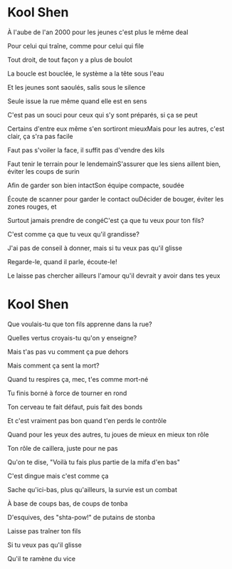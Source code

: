 # Kool Shen

À l'aube de l'an 2000 pour les jeunes c'est plus le même deal

Pour celui qui traîne, comme pour celui qui file

Tout droit, de tout façon y a plus de boulot

La boucle est bouclée, le système a la tête sous l'eau

Et les jeunes sont saoulés, salis sous le silence

Seule issue la rue même quand elle est en sens

C'est pas un souci pour ceux qui s'y sont préparés, si ça se peut

Certains d'entre eux même s'en sortiront mieuxMais pour les autres, c'est clair, ça s'ra pas facile

Faut pas s'voiler la face, il suffit pas d'vendre des kils

Faut tenir le terrain pour le lendemainS'assurer que les siens aillent bien, éviter les coups de surin

Afin de garder son bien intactSon équipe compacte, soudée

Écoute de scanner pour garder le contact ouDécider de bouger, éviter les zones rouges, et

Surtout jamais prendre de congéC'est ça que tu veux pour ton fils?

C'est comme ça que tu veux qu'il grandisse?

J'ai pas de conseil à donner, mais si tu veux pas qu'il glisse

Regarde-le, quand il parle, écoute-le!


Le laisse pas chercher ailleurs l'amour qu'il devrait y avoir dans tes yeux

# Kool Shen

Que voulais-tu que ton fils apprenne dans la rue?

Quelles vertus croyais-tu qu'on y enseigne?

Mais t'as pas vu comment ça pue dehors

Mais comment ça sent la mort?

Quand tu respires ça, mec, t'es comme mort-né

Tu finis borné à force de tourner en rond

Ton cerveau te fait défaut, puis fait des bonds

Et c'est vraiment pas bon quand t'en perds le contrôle

Quand pour les yeux des autres, tu joues de mieux en mieux ton rôle

Ton rôle de caillera, juste pour ne pas

Qu'on te dise, "Voilà tu fais plus partie de la mifa d'en bas"

C'est dingue mais c'est comme ça

Sache qu'ici-bas, plus qu'ailleurs, la survie est un combat

À base de coups bas, de coups de tonba

D'esquives, des "shta-pow!" de putains de stonba

Laisse pas traîner ton fils

Si tu veux pas qu'il glisse

Qu'il te ramène du vice

